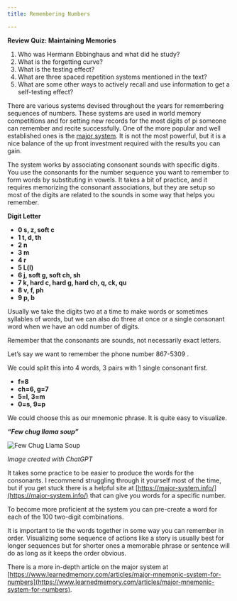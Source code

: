 ```yaml
---
title: Remembering Numbers

---
```


**Review Quiz: Maintaining Memories**

1. Who was Hermann Ebbinghaus and what did he study?
2. What is the forgetting curve?
3. What is the testing effect?
4. What are three spaced repetition systems mentioned in the text?
5. What are some other ways to actively recall and use information to get a self-testing effect?

There are various systems devised throughout the years for remembering sequences of numbers. These systems are used in world memory competitions and for setting new records for the most digits of pi someone can remember and recite successfully. One of the more popular and well established ones is the [major system](https://en.wikipedia.org/wiki/Mnemonic_major_system).  It is not the most powerful, but it is a nice balance of the up front investment required with the results you can gain.  

The system works by associating consonant sounds with specific digits. You use the consonants for the number sequence you want to remember to form words by substituting in vowels. It takes a bit of practice, and it requires memorizing the consonant associations, but they are setup so most of the digits are related to the sounds in some way that helps you remember.


**Digit	Letter**

* **0	s, z, soft c**
* **1	t, d, th**
* **2	n**
* **3	m**
* **4	r**
* **5	L(l)**
* **6	j, soft g, soft ch, sh**
* **7	k, hard c, hard g, hard ch, q, ck, qu**
* **8	v, f, ph**
* **9	p, b**

Usually we take the digits two at a time to make words or sometimes syllables of words, but we can also do three at once or a single consonant word when we have an odd number of digits.

Remember that the consonants are sounds, not necessarily exact letters.

Let’s say we want to remember the phone number 867-5309 .

We could split this into 4 words, 3 pairs with 1 single consonant first.


- **f=8**
- **ch=6, g=7**
- **5=l, 3=m**
- **0=s, 9=p**

We could choose this as our mnemonic phrase. It is quite easy to visualize.

**_“Few chug llama soup”_**

![Few Chug Llama Soup](app/static/few_chug_llama_soup.png "Few Chug Llama Soup")


_Image created with ChatGPT_

It takes some practice to be easier to produce the words for the consonants. I recommend struggling through it yourself most of the time, but if you get stuck there is a helpful site at [https://major-system.info/](https://major-system.info/) that can give you words for a specific number.

To become more proficient at the system you can pre-create a word for each of the 100 two-digit combinations.

It is important to tie the words together in some way you can remember in order. Visualizing some sequence of actions like a story is usually best for longer sequences but for shorter ones a memorable phrase or sentence will do as long as it keeps the order obvious.

There is a more in-depth article on the major system at [https://www.learnedmemory.com/articles/major-mnemonic-system-for-numbers](https://www.learnedmemory.com/articles/major-mnemonic-system-for-numbers).


